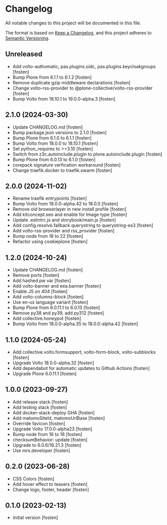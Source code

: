 # Changelog

All notable changes to this project will be documented in this file.

The format is based on [Keep a Changelog](https://keepachangelog.com/en/1.0.0/),
and this project adheres to [Semantic Versioning](https://semver.org/spec/v2.0.0.html).

<!-- You should *NOT* be adding new change log entries to this file.
     You should create a file in the news directory instead.
     For helpful instructions, please see:
     https://6.docs.plone.org/volto/developer-guidelines/contributing.html#create-a-pull-request
-->

<!-- towncrier release notes start -->

## Unreleased

- Add volto-authomatic, pas.plugins.oidc, pas.plugins.keycloakgroups [fosten]
- Bump Plone from 6.1.1 to 6.1.2 [fosten]
- Remove duplicate gzip middleware declarations [fosten]
- Change volto-rss-provider to @plone-collective/volto-rss-provider [fosten]
- Bump Volto from 18.10.1 to 19.0.0-alpha.3 [fosten]

## 2.1.0 (2024-03-30)

- Update CHANGELOG.md [fosten]
- Bump package.json versions to 2.1.0 [fosten]
- Bump Plone from 6.1.0 to 6.1.1 [fosten]
- Bump Volto from 18.0.0 to 18.10.1 [fosten]
- Set python_requires to >=3.10 [fosten]
- Switch from z3c.autoinclude.plugin to plone.autoinclude.plugin [fosten]
- Bump Plone from 6.0.13 to 6.1.0 [fosten]
- corepack signature verfication workaround [fosten]
- Change traefik.docker to traefik.swarm [fosten]

## 2.0.0 (2024-11-02)

- Rename traefik entrypoints [fosten]
- Bump Volto from 18.0.0-alpha.42 to 18.0.0 [fosten]
- Remove old browserlayer in new install profile [fosten]
- Add kitconcept.seo and enable for Image type [fosten]
- Update .eslintrc.js and storybook/main.js [fosten]
- Add config.resolve.fallback querystring to querystring-es3 [fosten]
- Add volto-rss-provider and rss_provider [fosten]
- Bump node from 18 to 22 [fosten]
- Refactor using cookieplone [fosten]

## 1.2.0 (2024-10-24)

- Update CHANGELOG.md [fosten]
- Remove ports [fosten]
- Add hashed pw var [fosten]
- Add volto-banner and eea.banner [fosten]
- Enable JS on 404 [fosten]
- Add volto-columns-block [fosten]
- Use en-us language variant [fosten]
- Bump Plone from 6.0.11.1 to 6.0.13 [fosten]
- Remove py38 and py39, add py312 [fosten]
- Add collective.honeypot [fosten]
- Bump Volto from 18.0.0-alpha.35 to 18.0.0-alpha.42 [fosten]

## 1.1.0 (2024-05-24)

- Add collective.volto.formsupport, volto-form-block, volto-subblocks [fosten]
- Upgrade Volto 18.0.0-alpha.32 [fosten]
- Add dependabot for automatic updates to Github Actions [fosten]
- Upgrade Plone 6.0.11.1 [fosten]

## 1.0.0 (2023-09-27)

- Add release stack [fosten]
- Add testing stack [fosten]
- Add docker-stack-deploy GHA [fosten]
- Add matomoSiteId, matomoUrlBase [fosten]
- Override favicon [fosten]
- Upgrade Volto 17.0.0-alpha23 [fosten]
- Bump node from 16 to 18 [fosten]
- checksumBehavior: update [fosten]
- Upgrade to 6.0.6/16.21.3 [fosten]
- Use mrs.developer [fosten]

## 0.2.0 (2023-06-28)

- CSS Colors [fosten]
- Add hover effect to teasers [fosten]
- Change logo, footer, header [fosten]

## 0.1.0 (2023-02-13)

- Initial version [fosten]
